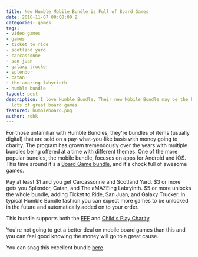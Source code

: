 ```yaml
---
title: New Humble Mobile Bundle is Full of Board Games
date: 2016-11-07 00:00:00 Z
categories: games
tags:
- video games
- games
- ticket to ride
- scotland yard
- carcassonne
- san juan
- galaxy trucker
- splendor
- catan
- the amazing labyrinth
- humble bundle
layout: post
description: I love Humble Bundle. Their new Mobile Bundle may be the best yet, with
  lots of great board games
featured: humbleboard.png
author: robk
---
```


For those unfamiliar with Humble Bundles, they're bundles of items (usually digital) that are sold on a pay-what-you-like basis with money going to charity. The program has grown tremendously over the years with multiple bundles being offered at a time with different themes. One of the more popular bundles, the mobile bundle, focuses on apps for Android and iOS. This time around it's a [Board Game bundle](https://www.humblebundle.com/mobile/board-games-mobile-bundle), and it's chock full of awesome games.

Pay at least $1 and you get Carcassonne and Scotland Yard. $3 or more gets you Splendor, Catan, and The aMAZEing Labryinth. $5 or more unlocks the whole bundle, adding Ticket to Ride, San Juan, and Galaxy Trucker. In typical Humble Bundle fashion you can expect more games to be unlocked in the future and automatically added on to your order.

This bundle supports both the [EFF](https://www.eff.org/) and [Child's Play Charity](http://www.childsplaycharity.org/).

You're not going to get a better deal on mobile board games than this and you can feel good knowing the money will go to a great cause.

You can snag this excellent bundle [here](https://www.humblebundle.com/mobile/board-games-mobile-bundle).
